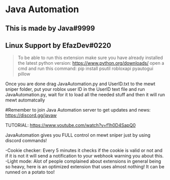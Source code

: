 # Java Automation

## This is made by Java#9999
## Linux Support by EfazDev#0220

> To be able to run this extension make sure you have already installed the latest python version: https://www.python.org/downloads/
> open a cmd and run this command:         pip install psutil robloxapi pyautogui pillow

Once you are done drag JavaAutomation.py and UserID.txt to the mewt sniper folder, put your roblox user ID in the UserID text file  and run JavaAutomation.py, wait for it to load all the needed stuff and then it will run mewt automatcally


#Remember to join Java Automation server to get updates and news: https://discord.gg/javaw

TUTORIAL:     https://www.youtube.com/watch?v=f1h0D4SapQ0


JavaAutomation gives you FULL control on mewt sniper just by using discord commands!



-Cookie checker: Every 5 minutes it checks if the cookie is valid or not and if it is not it will send a notification to your webhook warning you about this.
-Light mode: Alot of people complained about extensions in general being so heavy, here is an optimized extension that uses almost nothing! It can be runned on a potato too!


